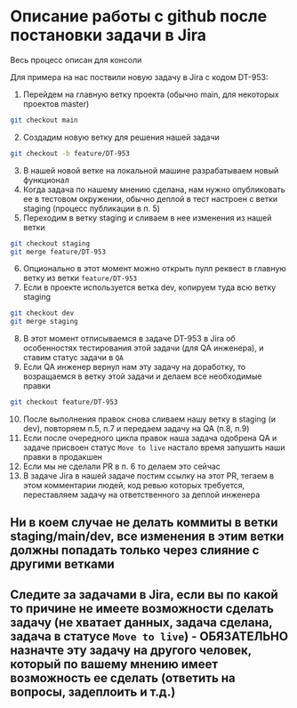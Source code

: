 # Описание работы с github после постановки задачи в Jira

Весь процесс описан для консоли

Для примера на нас поствили новую задачу в Jira с кодом DT-953:

1. Перейдем на главную ветку проекта (обычно main, для некоторых проектов master)
```bash
git checkout main
```
2. Создадим новую ветку для решения нашей задачи 
```bash
git checkout -b feature/DT-953
```
3. В нашей новой ветке на локальной машине разрабатываем новый функционал
4. Когда задача по нашему мнению сделана, нам нужно опубликовать ее в тестовом окружении, обычно деплой в тест настроен с ветки staging (процесс публикации в п. 5)
5. Переходим в ветку staging и сливаем в нее изменения из нашей ветки
```bash
git checkout staging
git merge feature/DT-953
```
6. Опционально в этот момент можно открыть пулл реквест в главную ветку из ветки `feature/DT-953`
7. Если в проекте используется ветка dev, копируем туда всю ветку staging
```bash
git checkout dev
git merge staging
```
8. В этот момент отписываемся в задаче DT-953 в Jira об особенностях тестирования этой задачи (для QA инженера), и ставим статус задачи в `QA`
9. Если QA инженер вернул нам эту задачу на доработку, то возращаемся в ветку этой задачи и делаем все необходимые правки
```bash
git checkout feature/DT-953
```
10. После выполнения правок снова сливаем нашу ветку в staging (и dev), повторяем п.5, п.7 и передаем задачу на QA (п.8, п.9)
11. Если  после очередного цикла правок наша задача одобрена QA и задаче присвоен статус `Move to live` настало время запушить наши правки в продакшен
12. Если мы не сделали PR в п. 6 то делаем это сейчас
13. В задаче Jira в нашей задаче постим ссылку на этот PR, тегаем в этом комментарии людей, код ревью которых требуется, переставляем задачу на ответственного за деплой инженера

## Ни в коем случае не делать коммиты в ветки staging/main/dev, все изменения в этим ветки должны попадать только через слияние с другими ветками

## Следите за задачами в Jira, если вы по какой то причине не имеете возможности сделать задачу (не хватает данных, задача сделана, задача в статусе `Move to live`) - ОБЯЗАТЕЛЬНО назначте эту задачу на другого человек, который по вашему мнению имеет возможность ее сделать (ответить на вопросы, задеплоить и т.д.)
